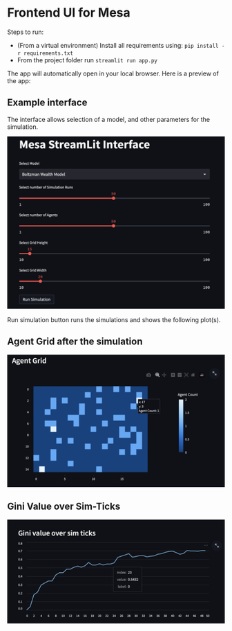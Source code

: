 # Frontend UI for Mesa

Steps to run:

- (From a virtual environment) Install all requirements using: `pip install -r requirements.txt`
- From the project folder run `streamlit run app.py`

The app will automatically open in your local browser. Here is a preview of the app: 

## Example interface
The interface allows selection of a model, and other parameters for the simulation.

![Main Interface](/data/inteface_boltmann.png?)

Run simulation button runs the simulations and shows the following plot(s).
## Agent Grid after the simulation
![Agent Grid](data/grid.png?raw=true)

## Gini Value over Sim-Ticks
![Agent Grid](data/gini.png?raw=true)

